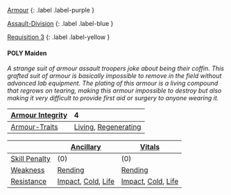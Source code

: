 
[Armour](Game/Armour-List)
{: .label .label-purple }

[Assault-Division](Game/Blocks/Assault-Division)
{: .label .label-blue }

[Requisition 3](Game/Deployment#Requisition)
{: .label .label-yellow }
#### POLY Maiden
*A strange suit of armour assault troopers joke about being their coffin. This grafted suit of armour is basically impossible to remove in the field without advanced lab equipment. The plating of this armour is a living compound that regrows on tearing, making this armour impossible to destroy but also making it very difficult to provide first aid or surgery to anyone wearing it.*

| [Armour Integrity](Game/Core/Armour#Armour%20Integrity) | 4 |
| :---- | :---- |
| [Armour-Traits](Game/Core/Armour-Traits) | [Living](Core/Armour-Traits#Living), [Regenerating](Core/Armour-Traits#Regenerating) |

|  | [Ancillary](Game/Core/Injury#Ancillary) | [Vitals](Game/Core/Injury#Vitals) |
| ---- | ---- | ---- |
| [Skill Penalty](Game/Core/Armour#Skill%20Penalty) | (0) | (0) |
| [Weakness](Game/Core/Armour#Weakness%20and%20Resistance) | [Rending](Core/Injury#Rending) | [Rending](Core/Injury#Rending) |
| [Resistance](Game/Core/Armour#Weakness%20and%20Resistance) | [Impact](Core/Injury#Impact), [Cold](Core/Injury#Cold), [Life](Core/Injury#Life) | [Impact](Core/Injury#Impact), [Cold](Core/Injury#Cold), [Life](Core/Injury#Life) |

